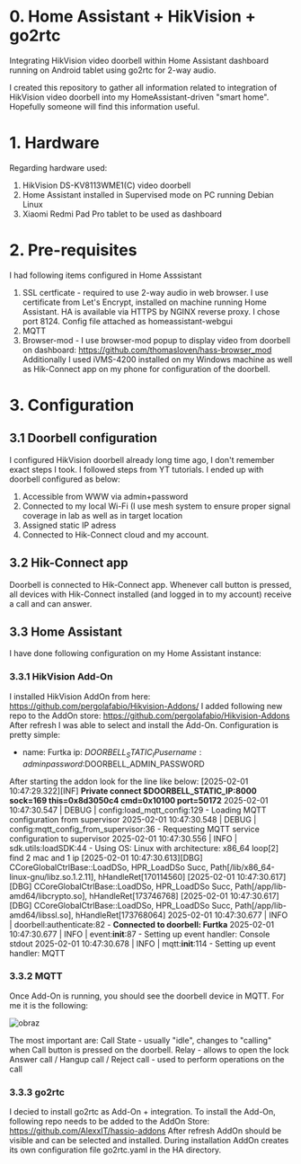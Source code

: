 # 0. Home Assistant + HikVision + go2rtc

Integrating HikVision video doorbell within Home Assistant dashboard running on Android tablet using go2rtc for 2-way audio.

I created this repository to gather all information related to integration of  HikVision video doorbell into my HomeAssistant-driven "smart home". Hopefully someone will find this information useful.

# 1. Hardware

Regarding hardware used:
1) HikVision DS-KV8113WME1(C) video doorbell
2) Home Assistant installed in Supervised mode on PC running Debian Linux
3) Xiaomi Redmi Pad Pro tablet to be used as dashboard

# 2. Pre-requisites

I had following items configured in Home Asssistant
1) SSL certficate - required to use 2-way audio in web browser. I use certificate from Let's Encrypt, installed on machine running Home Assistant. HA is available via HTTPS by NGINX reverse proxy. I chose port 8124. Config file attached as homeassistant-webgui
2) MQTT
3) Browser-mod - I use browser-mod popup to display video from doorbell on dashboard: 
   https://github.com/thomasloven/hass-browser_mod
Additionally I used iVMS-4200 installed on my Windows machine as well as Hik-Connect app on my phone for configuration of the doorbell.

# 3. Configuration

## 3.1 Doorbell configuration

I configured HikVision doorbell already long time ago, I don't remember exact steps I took. I followed steps from YT tutorials.
I ended up with doorbell configured as below:
1) Accessible from WWW via admin+password
2) Connected to my local Wi-Fi (I use mesh system to ensure proper signal coverage in lab as well as in target location
3) Assigned static IP adress
4) Connected to Hik-Connect cloud and my account.

## 3.2 Hik-Connect app

Doorbell is connected to Hik-Connect app. Whenever call button is pressed, all devices with Hik-Connect installed (and logged in to my account) receive a call and can answer.

## 3.3 Home Assistant 

I have done following configuration on my Home Assistant instance:

### 3.3.1 HikVision Add-On

I installed HikVision AddOn from here:
https://github.com/pergolafabio/Hikvision-Addons/
I added following new repo to the AddOn store:
https://github.com/pergolafabio/Hikvision-Addons
After refresh I was able to select and install the Add-On.
Configuration is pretty simple:

- name: Furtka
  ip: $DOORBELL_STATIC_IP
  username: admin
  password:$DOORBELL_ADMIN_PASSWORD

After starting the addon look for the line like below:
[2025-02-01 10:47:29.322][INF] **Private connect $DOORBELL_STATIC_IP:8000 sock=169 this=0x8d3050c4 cmd=0x10100 port=50172**
2025-02-01 10:47:30.547 | DEBUG    | config:load_mqtt_config:129 - Loading MQTT configuration from supervisor
2025-02-01 10:47:30.548 | DEBUG    | config:mqtt_config_from_supervisor:36 - Requesting MQTT service configuration to supervisor
2025-02-01 10:47:30.556 | INFO     | sdk.utils:loadSDK:44 - Using OS: Linux with architecture: x86_64
loop[2] find 2 mac and 1 ip
[2025-02-01 10:47:30.613][DBG] CCoreGlobalCtrlBase::LoadDSo, HPR_LoadDSo Succ, Path[/lib/x86_64-linux-gnu/libz.so.1.2.11], hHandleRet[170114560]
[2025-02-01 10:47:30.617][DBG] CCoreGlobalCtrlBase::LoadDSo, HPR_LoadDSo Succ, Path[/app/lib-amd64/libcrypto.so], hHandleRet[173746768]
[2025-02-01 10:47:30.617][DBG] CCoreGlobalCtrlBase::LoadDSo, HPR_LoadDSo Succ, Path[/app/lib-amd64/libssl.so], hHandleRet[173768064]
2025-02-01 10:47:30.677 | INFO     | doorbell:authenticate:82 - **Connected to doorbell: Furtka**
2025-02-01 10:47:30.677 | INFO     | event:__init__:87 - Setting up event handler: Console stdout
2025-02-01 10:47:30.678 | INFO     | mqtt:__init__:114 - Setting up event handler: MQTT

### 3.3.2 MQTT

Once Add-On is running, you should see the doorbell device in MQTT. For me it is the following:

![obraz](https://github.com/user-attachments/assets/a363759d-4cd4-4c61-89f6-411a9241ac68)

The most important are:
Call State - usually "idle", changes to "calling" when Call button is pressed on the doorbell. 
Relay - allows to open the lock 
Answer call / Hangup call / Reject call - used to perform operations on the call

### 3.3.3 go2rtc

I decied to install go2rtc as Add-On + integration.
To install the Add-On, following repo needs to be added to the AddOn Store:
https://github.com/AlexxIT/hassio-addons
After refresh AddOn should be visible and can be selected and installed. During installation AddOn creates its own configuration file go2rtc.yaml in the HA directory.


